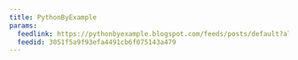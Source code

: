 ```yaml
---
title: PythonByExample
params:
  feedlink: https://pythonbyexample.blogspot.com/feeds/posts/default?alt=rss
  feedid: 3051f5a9f93efa4491cb6f075143a479
---
```

